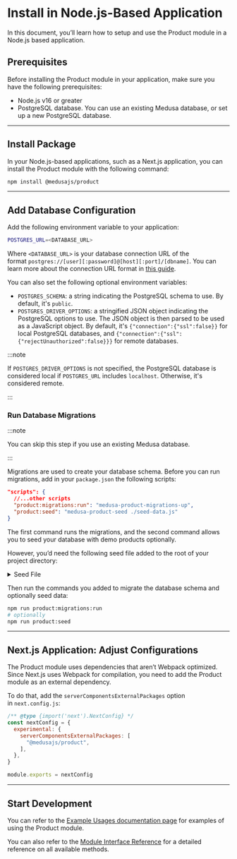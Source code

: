 # Install in Node.js-Based Application

In this document, you’ll learn how to setup and use the Product module in a Node.js based application.

## Prerequisites

Before installing the Product module in your application, make sure you have the following prerequisites:

- Node.js v16 or greater
- PostgreSQL database. You can use an existing Medusa database, or set up a new PostgreSQL database.

---

## Install Package

In your Node.js-based applications, such as a Next.js application, you can install the Product module with the following command:

```bash npm2yarn
npm install @medusajs/product
```

---

## Add Database Configuration

Add the following environment variable to your application:

```bash
POSTGRES_URL=<DATABASE_URL>
```

Where `<DATABASE_URL>` is your database connection URL of the format `postgres://[user][:password]@[host][:port]/[dbname]`. You can learn more about the connection URL format in [this guide](https://www.notion.so/development/backend/configurations.md#database_url).

You can also set the following optional environment variables:

- `POSTGRES_SCHEMA`: a string indicating the PostgreSQL schema to use. By default, it's `public`.
- `POSTGRES_DRIVER_OPTIONS`: a stringified JSON object indicating the PostgreSQL options to use. The JSON object is then parsed to be used as a JavaScript object. By default, it's `{"connection":{"ssl":false}}` for local PostgreSQL databases, and `{"connection":{"ssl":{"rejectUnauthorized":false}}}` for remote databases.

:::note

If `POSTGRES_DRIVER_OPTIONS` is not specified, the PostgreSQL database is considered local if `POSTGRES_URL` includes `localhost`. Otherwise, it's considered remote.

:::

### Run Database Migrations

:::note

You can skip this step if you use an existing Medusa database.

:::

Migrations are used to create your database schema. Before you can run migrations, add in your `package.json` the following scripts:

```json
"scripts": {
  //...other scripts
  "product:migrations:run": "medusa-product-migrations-up",
  "product:seed": "medusa-product-seed ./seed-data.js"
}
```

The first command runs the migrations, and the second command allows you to seed your database with demo products optionally.

However, you’d need the following seed file added to the root of your project directory:

<Details>
  <Summary>Seed File</Summary>

    ```js
    const productCategoriesData = [
      {
        id: "category-0",
        name: "category 0",
        parent_category_id: null,
      },
      {
        id: "category-1",
        name: "category 1",
        parent_category_id: "category-0",
      },
      {
        id: "category-1-a",
        name: "category 1 a",
        parent_category_id: "category-1",
      },
      {
        id: "category-1-b",
        name: "category 1 b",
        parent_category_id: "category-1",
        is_internal: true,
      },
      {
        id: "category-1-b-1",
        name: "category 1 b 1",
        parent_category_id: "category-1-b",
      },
    ]
    
    const productsData = [
      {
        id: "test-1",
        title: "product 1",
        status: "published",
        descriptions: "Lorem ipsum dolor sit amet, consectetur.",
        tags: [
          {
            id: "tag-1",
            value: "France",
          },
        ],
        categories: [
          {
            id: "category-0",
          },
        ],
      },
      {
        id: "test-2",
        title: "product",
        status: "published",
        descriptions: "Lorem ipsum dolor sit amet, consectetur.",
        tags: [
          {
            id: "tag-2",
            value: "Germany",
          },
        ],
        categories: [
          {
            id: "category-1",
          },
        ],
      },
    ]
    
    const variantsData = [
      {
        id: "test-1",
        title: "variant title",
        sku: "sku 1",
        product: { id: productsData[0].id },
        inventory_quantity: 10,
      },
      {
        id: "test-2",
        title: "variant title",
        sku: "sku 2",
        product: { id: productsData[1].id },
        inventory_quantity: 10,
      },
    ]
    
    module.exports = {
      productCategoriesData,
      productsData,
      variantsData,
    }
    ```

</Details>

Then run the commands you added to migrate the database schema and optionally seed data:

```bash npm2yarn
npm run product:migrations:run
# optionally
npm run product:seed
```

---

## Next.js Application: Adjust Configurations

The Product module uses dependencies that aren’t Webpack optimized. Since Next.js uses Webpack for compilation, you need to add the Product module as an external dependency.

To do that, add the `serverComponentsExternalPackages` option in `next.config.js`:

```js title=next.config.js
/** @type {import('next').NextConfig} */
const nextConfig = {
  experimental: {
    serverComponentsExternalPackages: [
      "@medusajs/product",
    ],
  },
}

module.exports = nextConfig
```

---

## Start Development

You can refer to the [Example Usages documentation page](./examples.mdx) for examples of using the Product module.

You can also refer to the [Module Interface Reference](../../references/product/interfaces/product.IProductModuleService.mdx) for a detailed reference on all available methods.
